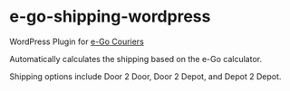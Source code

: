# e-go-shipping-wordpress
WordPress Plugin for [e-Go Couriers](https://www.e-go.com.au/home.do)

Automatically calculates the shipping based on the e-Go calculator.

Shipping options include Door 2 Door, Door 2 Depot, and Depot 2 Depot.